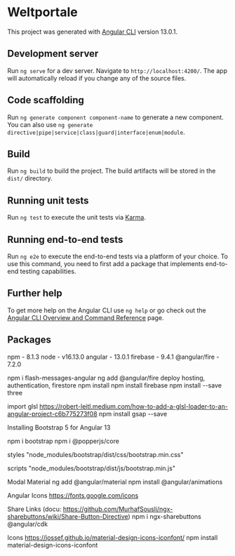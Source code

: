# Weltportale

This project was generated with [Angular CLI](https://github.com/angular/angular-cli) version 13.0.1.

## Development server

Run `ng serve` for a dev server. Navigate to `http://localhost:4200/`. The app will automatically reload if you change any of the source files.

## Code scaffolding

Run `ng generate component component-name` to generate a new component. You can also use `ng generate directive|pipe|service|class|guard|interface|enum|module`.

## Build

Run `ng build` to build the project. The build artifacts will be stored in the `dist/` directory.

## Running unit tests

Run `ng test` to execute the unit tests via [Karma](https://karma-runner.github.io).

## Running end-to-end tests

Run `ng e2e` to execute the end-to-end tests via a platform of your choice. To use this command, you need to first add a package that implements end-to-end testing capabilities.

## Further help

To get more help on the Angular CLI use `ng help` or go check out the [Angular CLI Overview and Command Reference](https://angular.io/cli) page.

## Packages

npm - 8.1.3
node - v16.13.0
angular - 13.0.1
firebase - 9.4.1
@angular/fire - 7.2.0

npm i flash-messages-angular
ng add @angular/fire 
deploy hosting, authentication, firestore
npm install 
npm install firebase
npm install --save three

import glsl https://robert-leitl.medium.com/how-to-add-a-glsl-loader-to-an-angular-project-c6b775273f08
npm install gsap --save

Installing Bootstrap 5 for Angular 13

npm i bootstrap
npm i @popperjs/core

styles
"node_modules/bootstrap/dist/css/bootstrap.min.css"

scripts
"node_modules/bootstrap/dist/js/bootstrap.min.js"

Modal Material
ng add @angular/material
npm install @angular/animations

Angular Icons
https://fonts.google.com/icons

Share Links (docu: https://github.com/MurhafSousli/ngx-sharebuttons/wiki/Share-Button-Directive)
npm i ngx-sharebuttons @angular/cdk

Icons https://jossef.github.io/material-design-icons-iconfont/
npm install material-design-icons-iconfont